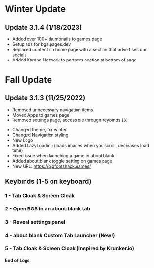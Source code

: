 # Winter Update
## Update 3.1.4 (1/18/2023)
+ Added over 100+ thumbnails to games page
+ Setup ads for bgs.pages.dev
+ Replaced content on home page with a section that advertises our socials
+ Added Kardna Network to partners section at bottom of page
# Fall Update
## Update 3.1.3 (11/25/2022)
- Removed unnecessary navigation items
- Moved Apps to games page
- Removed settings page, accessible through keybinds [3]
+ Changed theme, for winter
+ Changed Navigation styling
+ New Logo
+ Added LazyLoading (loads images when you scroll, decreases load time)
+ Fixed issue when launching a game in about:blank
+ Added about:blank toggle setting on games page
+ New URL: https://bigfootshack.games/
## Keybinds (1-5 on keyboard)
  ### 1 - Tab Cloak & Screen Cloak
 ### 2 - Open BGS in an about:blank tab
 ### 3 - Reveal settings panel
  ### 4 - about:blank Custom Tab Launcher (New!)
  ### 5 - Tab Cloak & Screen Cloak (Inspired by Krunker.io)
 #### End of Logs
